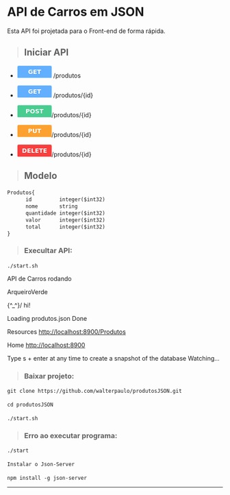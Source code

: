 # API de Carros em JSON

Esta API foi projetada para o Front-end de forma rápida.

>## Iniciar API

* ![**GET**](./img/get.png) /produtos
* ![**GET**](./img/get.png) /produtos/{id}

* ![**POST**](./img/post.png)/produtos/{id}

* ![**PUT**](./img/put.png)/produtos/{id}
* ![**DELETE**](./img/delete.png)/produtos/{id}


>## Modelo
```
Produtos{
      id	     integer($int32)
      nome	     string
      quantidade integer($int32)
      valor	     integer($int32)
      total	     integer($int32)
}
```


> ### Execultar API:
```
./start.sh
```

API de Carros rodando

ArqueiroVerde

  \{^_^}/ hi!

  Loading produtos.json
  Done

  Resources
  [http://localhost:8900/Produtos](http://localhost:8900/Produtos)

  Home
  [http://localhost:8900](http://localhost:8900)

  Type s + enter at any time to create a snapshot of the database
  Watching...



> ### Baixar projeto:
```
git clone https://github.com/walterpaulo/produtosJSON.git

cd produtosJSON

./start.sh
```
> ### Erro ao executar programa:
```
./start

Instalar o Json-Server

npm install -g json-server
```

***




